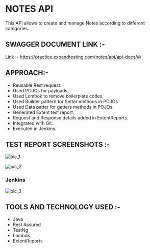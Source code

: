 # NOTES API 
This API allows to create and manage Notes according to different categories.

## SWAGGER DOCUMENT LINK :-
Link :- https://practice.expandtesting.com/notes/api/api-docs/#/


## APPROACH:-
* Reusable Rest request.
* Used POJOs for payloads.
* Used Lombok to remove boilerplate codes.
* Used Builder pattern for Setter methods in POJOs
* Used Data patter for getters methods in POJOs.
* Generated Extent test report.
* Request and Response details added in ExtentReports.
* Integrated with Git.
* Executed in Jenkins.


## TEST REPORT SCREENSHOTS :-
![pic_1]()

![pic_2]()

### Jenkins
![pic_3]()

## TOOLS AND TECHNOLOGY USED :-
* Java
* Rest Assured
* TestNg
* Lombok
* ExtentReports